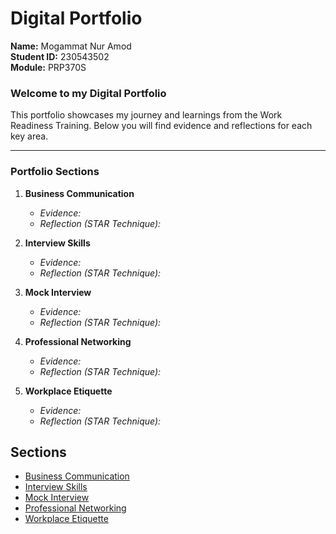# Digital Portfolio

**Name:** Mogammat Nur Amod  
**Student ID:** 230543502  
**Module:** PRP370S    

### Welcome to my Digital Portfolio

This portfolio showcases my journey and learnings from the Work Readiness Training. Below you will find evidence and reflections for each key area.

---

### Portfolio Sections

1.  **Business Communication**
    - *Evidence:*
    - *Reflection (STAR Technique):*

2.  **Interview Skills**
    - *Evidence:*
    - *Reflection (STAR Technique):*

3.  **Mock Interview**
    - *Evidence:*
    - *Reflection (STAR Technique):*

4.  **Professional Networking**
    - *Evidence:*
    - *Reflection (STAR Technique):*

5.  **Workplace Etiquette**
    - *Evidence:*
    - *Reflection (STAR Technique):*

## Sections
- [Business Communication](Digital-Portfolio/Business%20Communication/Business%20Communication%20Reflection.md)
- [Interview Skills](Digital-Portfolio/Interview%20Skills/Interview%20Skills%20Reflection.md)
- [Mock Interview](Digital-Portfolio/Mock%20Interview/Mock%20Interview%20Reflection.md)
- [Professional Networking](Digital-Portfolio/Professional%20Networking/Professional%20Networking%20Reflection.md)
- [Workplace Etiquette](Digital-Portfolio/Workplace%20Etiquette/Workplace%20Etiquette%20Reflection.md)

